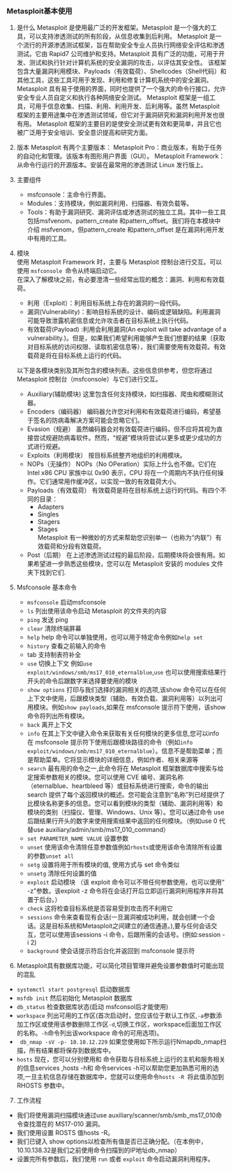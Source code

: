 ### Metasploit基本使用

1. 是什么
Metasploit 是使用最广泛的开发框架。Metasploit 是一个强大的工具，可以支持渗透测试的所有阶段，从信息收集到后利用。
Metasploit 是一个流行的开源渗透测试框架，旨在帮助安全专业人员执行网络安全评估和渗透测试。它由 Rapid7 公司维护和支持。Metasploit 具有广泛的功能，可用于开发、测试和执行针对计算机系统的安全漏洞的攻击，以评估其安全性。
该框架包含大量漏洞利用模块、Payloads（有效载荷）、Shellcodes（Shell代码）和其他工具，这些工具可用于发现、利用和修复计算机系统中的安全漏洞。Metasploit 具有易于使用的界面，同时也提供了一个强大的命令行接口，允许安全专业人员自定义和执行各种网络安全测试。
Metasploit 框架是一组工具，可用于信息收集、扫描、利用、利用开发、后利用等。虽然 Metasploit 框架的主要用途集中在渗透测试领域，但它对于漏洞研究和漏洞利用开发也很有用。
Metasploit 框架的主要目的是使安全测试更有效和更简单，并且它也被广泛用于安全培训、安全意识提高和研究方面。
2. 版本
Metasploit 有两个主要版本：
Metasploit Pro：商业版本，有助于任务的自动化和管理。该版本有图形用户界面（GUI）。
Metasploit Framework：从命令行运行的开源版本。安装在最常用的渗透测试 Linux 发行版上。

3. 主要组件
    - msfconsole：主命令行界面。
    - Modules：支持模块，例如漏洞利用、扫描器、有效负载等。
    - Tools：有助于漏洞研究、漏洞评估或渗透测试的独立工具。其中一些工具包括msfvenom、pattern_create 和pattern_offset。我们将在本模块中介绍 msfvenom，但pattern_create 和pattern_offset 是在漏洞利用开发中有用的工具。

4. 模块  
   使用 Metasploit Framework 时，主要与 Metasploit 控制台进行交互。可以使用 `msfconsole `命令从终端启动它。  
   在深入了解模块之前，有必要澄清一些经常出现的概念：漏洞、利用和有效载荷。    
     - 利用（Exploit）：利用目标系统上存在的漏洞的一段代码。
     - 漏洞(Vulnerability)：影响目标系统的设计、编码或逻辑缺陷。利用漏洞可能导致泄露机密信息或允许攻击者在目标系统上执行代码。
     - 有效载荷(Payload) :利用会利用漏洞(An exploit will take advantage of a vulnerability.)。但是，如果我们希望利用能够产生我们想要的结果（获取对目标系统的访问权限、读取机密信息等），我们需要使用有效载荷。有效载荷是将在目标系统上运行的代码。  


   以下是各模块类别及其所包含的模块列表。这些信息供参考，但您将通过 Metasploit 控制台（msfconsole）与它们进行交互。
     - Auxiliary(辅助模块)
         这里包含任何支持模块，如扫描器、爬虫和模糊测试器。
     - Encoders（编码器）
          编码器允许您对利用和有效载荷进行编码，希望基于签名的防病毒解决方案可能会忽略它们。  
     - Evasion（规避）
         虽然编码器会对有效载荷进行编码，但不应将其视为直接尝试规避防病毒软件。然而，“规避”模块将尝试以更多或更少成功的方式进行规避。  
     - Exploits（利用模块）
         按目标系统整齐地组织的利用模块。
     - NOPs（无操作）
        NOPs（No OPeration）实际上什么也不做。它们在 Intel x86 CPU 家族中以 0x90 表示，CPU 将在一个周期内不执行任何操作。它们通常用作缓冲区，以实现一致的有效载荷大小。
     - Payloads（有效载荷）
        有效载荷是将在目标系统上运行的代码。有四个不同的目录： 
        - Adapters
        - Singles
        - Stagers
        - Stages  
        Metasploit 有一种微妙的方式来帮助您识别单一（也称为“内联”）有效载荷和分段有效载荷。
    - Post（后期）
     在上述渗透测试过程的最后阶段，后期模块将会很有用。如果希望进一步熟悉这些模块，您可以在 Metasploit 安装的 modules 文件夹下找到它们.   

5. Msfconsole 基本命令  
  
    - `msfconsole` 启动msfconsole  
    - `ls` 列出使用该命令启动 Metasploit 的文件夹的内容  
    - `ping` 发送 ping  
    - `clear` 清除终端屏幕  
    - `help` help 命令可以单独使用，也可以用于特定命令例如`help set`  
    - `history` 查看之前输入的命令  
    - tab 支持制表符补全  
    - `use` 切换上下文 例如`use exploit/windows/smb/ms17_010_eternalblue`,`use` 也可以使用搜索结果行开头的命令后跟数字来选择要使用的模块  
    - `show options` 打印与我们选择的漏洞相关的选项,该show 命令可以在任何上下文中使用，后跟模块类型（辅助、有效负载、漏洞利用等）以列出可用模块。例如`show payloads`,如果在 msfconsole 提示符下使用，该show 命令将列出所有模块。  
    - `back` 离开上下文  
    - `info` 在其上下文中键入命令来获取有关任何模块的更多信息,您可以info 在 msfconsole 提示符下使用后跟模块路径的命令（例如`info exploit/windows/smb/ms17_010_eternalblue`）。信息不是帮助菜单；而是帮助菜单。它将显示模块的详细信息，例如作者、相关来源等  
    - `search` 最有用的命令之一,此命令将在 Metasploit 框架数据库中搜索与给定搜索参数相关的模块。您可以使用 CVE 编号、漏洞名称（eternalblue、heartbleed 等）或目标系统进行搜索，命令的输出 search 提供了每个返回模块的概述。您可能会注意到“名称”列已经提供了比模块名称更多的信息。您可以看到模块的类型（辅助、漏洞利用等）和模块的类别（扫描仪、管理、Windows、Unix 等）。您可以通过命令 use 后跟结果行开头的数字来使用搜索结果中返回的任何模块。（例如use 0 代替use auxiliary/admin/smb/ms17_010_command）  
    - `set PARAMETER_NAME VALUE` 设置参数  
    - `unset` 使用该命令清除任意参数值例如`rhosts`或使用该命令清除所有设置的参数`unset all`  
    - `setg` 设置将用于所有模块的值, 使用方式与 set 命令类似  
    - `unsetg` 清除任何设置的值  
    - `exploit` 启动模块 （该 exploit 命令可以不带任何参数使用，也可以使用“ -z”参数。该exploit -z 命令将在会话打开后立即运行漏洞利用程序并将其置于后台。）  
    - `check` 这将检查目标系统是否容易受到攻击而不利用它  
    - `sessions` 命令来查看现有会话(一旦漏洞被成功利用，就会创建一个会话。这是目标系统和Metasploit之间建立的通信通道。),要与任何会话交互，您可以使用该sessions -i 命令，后跟所需的会话号。(例如:session -i 2)  
    - `background` 使会话提示符后台化并返回到 msfconsole 提示符 

6. Metasploit具有数据库功能，可以简化项目管理并避免设置参数值时可能出现的混乱
  - `systemctl start postgresql` 启动数据库
  - `msfdb init`  然后初始化 Metasploit 数据库
  - `db_status` 检查数据库状态(启动 msfconsol后才能使用)
  - `workspace` 列出可用的工作区(首次启动时，您应该位于默认工作区,`-a`参数添加工作区或使用该参数删除工作区`-d`,切换工作区，workspace后面加工作区的名称。`-h`命令列出该workspace 命令的可用选项)。  
  - ` db_nmap -sV -p- 10.10.12.229`  如果您使用如下所示运行Nmapdb_nmap扫描，所有结果都将保存到数据库中。  
  - `hosts`  现在，您可以分别使用和 命令获取与目标系统上运行的主机和服务相关的信息services ,hosts -h和 命令services -h可以帮助您更加熟悉可用的选项,一旦主机信息存储在数据库中，您就可以使用命令`hosts -R `将此值添加到 RHOSTS 参数中。  

7. 工作流程
  - 我们将使用漏洞扫描模块通过use auxiliary/scanner/smb/smb_ms17_010命令查找潜在的 MS17-010 漏洞。  
  - 我们使用设置 ROSTS 值hosts -R。
  - 我们已键入 show options以检查所有值是否已正确分配。（在本例中，10.10.138.32是我们之前使用命令扫描到的IP地址db_nmap）  
  - 设置完所有参数后，我们使用 `run` 或者 `exploit` 命令启动漏洞利用程序。